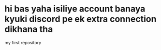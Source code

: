 # hi bas yaha isiliye account banaya kyuki discord pe ek extra connection dikhana tha 
my first repository
